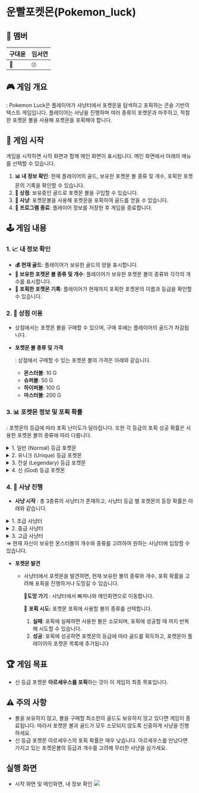 # 운빨포켓몬(Pokemon_luck)

## 👥 **멤버**
| 구대윤 | 임서연 | 
| --- | --- |
| 🦁 | 🙄 |

## 🎮 **게임 개요**

 : Pokemon Luck은 플레이어가 사냥터에서 포켓몬을 탐색하고 포획하는 콘솔 기반의 텍스트 게임입니다. 플레이어는 사냥을 진행하며 여러 종류의 포켓몬과 마주하고, 적절한 포켓몬 볼을 사용해 포켓몬을 포획해야 합니다.

## **🚀 게임 시작**

게임을 시작하면 시작 화면과 함께 메인 화면이 표시됩니다. 메인 화면에서 아래의 메뉴를 선택할 수 있습니다.

1. **📊 내 정보 확인**: 현재 플레이어의 골드, 보유한 포켓몬 볼 종류 및 개수, 포획한 포켓몬의 기록을 확인할 수 있습니다.
2. **🏪 상점**: 보유중인 골드로 포켓몬 볼을 구입할 수 있습니다.
3. **🏹 사냥**: 포켓몬볼을 사용해 포켓몬을 포획하여 골드를 얻을 수 있습니다.
4. **🚪 프로그램 종료**: 플레이어 정보를 저장한 후 게임을 종료합니다.

## **🕹️ 게임 내용**

### **1. 📈 내 정보 확인**

- **💰 현재 골드**: 플레이어가 보유한 골드의 양을 표시합니다.
- **🎒 보유한 포켓몬 볼 종류 및 개수**: 플레이어가 보유한 포켓몬 볼의 종류와 각각의 개수를 표시합니다.
- **📝 포획한 포켓몬 기록**: 플레이어가 현재까지 포획한 포켓몬의 이름과 등급을 확인할 수 있습니다.

### **2. 🛒 상점 이용**

- 상점에서는 포켓몬 볼을 구매할 수 있으며, 구매 후에는 플레이어의 골드가 차감됩니다.
  
- **포켓몬 볼 종류 및 가격**
  
    : 상점에서 구매할 수 있는 포켓몬 볼의 가격은 아래와 같습니다.
 
    - **몬스터볼**: 10 G
    - **슈퍼볼**: 50 G
    - **하이퍼볼**: 100 G
    - **마스터볼**: 200 G

### **3. 📊 포켓몬 정보 및 포획 확률**

: 포켓몬의 등급에 따라 포획 난이도가 달라집니다. 또한 각 등급의 포획 성공 확률은 사용한 포켓몬 볼의 종류에 따라 다릅니다.
<details>
<summary>1. 일반 (Normal) 등급 포켓몬</summary>

- **종류 : 8가지**
    - 피카츄, 라이츄, 파이리, 꼬북이, 버터풀, 야도란, 피죤투, 또가스
      
- **포획 확률**
    - **몬스터볼**: 70%
    - **슈퍼볼**: 90%
    - **하이퍼볼**: 100%
    - **마스터볼**: 100%
      
- **포획시 얻는 골드 : 20 G**

</details>

<details>
<summary>2. 유니크 (Unique) 등급 포켓몬</summary>

- **종류 : 6가지**
    - 리자몽, 이상해풀, 망냐뇽, 잠만보, 롱스톤, 뮤
      
- **포획 확률**
    - **몬스터볼**: 10%
    - **슈퍼볼**: 50%
    - **하이퍼볼**: 75%
    - **마스터볼**: 100%
      
- **포획시 얻는 골드 : 80 G**

</details>

<details>
<summary>3. 전설 (Legendary) 등급 포켓몬</summary>

- **종류 : 3가지**
    - 디아루가, 펄기아, 기라티나
      
- **포획 확률**
    - **몬스터볼**: 3%
    - **슈퍼볼**: 15%
    - **하이퍼볼**: 40%
    - **마스터볼**: 70%
      
- **포획시 얻는 골드 : 250G**

</details>

<details>
<summary>4. 신 (God) 등급 포켓몬</summary>

- **종류 : 1가지**
    - 아르세우스
      
- **포획 확률**
    - **몬스터볼**: 0.01%
    - **슈퍼볼**: 0.1%
    - **하이퍼볼**: 1%
    - **마스터볼**: 5%
      
- **포획 성공시 게임 종료.**

</details>

### 4. 🏹 사냥 진행

- **사냥 시작**
  : 총 3종류의 사냥터가 존재하고, 사냥터 등급 별 포켓몬의 등장 확률은 아래와 같습니다.
<details>
<summary>1. 초급 사냥터</summary>

- **포켓몬 등장 확률**
  
    - 일반 포켓몬: 70% 
    - 유니크 포켓몬: 29%
    - 전설 포켓몬: 1%

</details>

<details>
<summary>2. 중급 사냥터</summary>

- **포켓몬 등장 확률**
  
    - 일반 포켓몬: 10% 
    - 유니크 포켓몬: 50%
    - 전설 포켓몬: 39%
    - 신 포켓몬: 1%

</details>

<details>
<summary>3. 고급 사냥터</summary>

- **포켓몬 등장 확률**
  
    - 일반 포켓몬: 1%
    - 유니크 포켓몬: 10%
    - 전설 포켓몬: 61%
    - 신 포켓몬: 29%

</details>
    ⇒ 현재 자신이 보유한 몬스터볼의 개수와 종류를 고려하여 원하는 사냥터에 입장할 수 있습니다.

 
- **포켓몬 발견**
    - 사냥터에서 포켓몬을 발견하면, 현재 보유한 볼의 종류와 개수, 포획 확률을 고려해 포획을 진행하거나 도망갈 수 있습니다.
        
        🏃**도망 가기** : 사냥터에서 빠져나와 메인화면으로 이동합니다.
        
        🎯 **포획 시도:** 포켓몬 포획에 사용할 볼의 종류를 선택합니다.
        1. **실패**: 포획에 실패하면 사용한 볼은 소모되며, 포획에 성공할 때 까지 반복해 시도할 수 있습니다.
        2. **성공**: 포획에 성공하면 포켓몬의 등급에 따라 골드를 획득하고, 포켓몬이 플레이어의 포켓몬 목록에 추가됩니다
        

## **🏆 게임 목표**

- 신 등급 포켓몬 **아르세우스를 포획**하는 것이 이 게임의 최종 목표입니다.

## **⚠️ 주의 사항**

- 볼을 보유하지 않고, 볼을 구매할 최소한의 골드도 보유하지 않고 있다면 게임이 종료됩니다. 따라서 포켓몬 볼과 골드가 모두 소모되지 않도록 신중하게 사냥을 진행하세요.
- 신 등급 포켓몬 아르세우스의 포획 확률은 매우 낮습니다. 아르세우스를 만났다면 가지고 있는 포켓몬볼의 등급과 개수를 고려해 무리한 사냥을 삼가세요.

## **실행 화면**

- 시작 화면 및 메인화면, 내 정보 확인
  <img src="https://github.com/user-attachments/assets/b3136867-191c-4501-82a8-b8f138c30e86">
